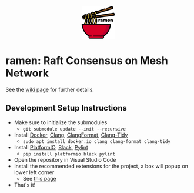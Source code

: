 <div align="center"><p align="center"><img src="./docs/ramen-logo.svg" alt="ramen logo" width="90px"></p></div>

# ramen: Raft Consensus on Mesh Network

See the [wiki page](https://github.com/A5-015/ramen/wiki) for further details.

## Development Setup Instructions

- Make sure to initialize the submodules
  - `git submodule update --init --recursive`
- Install [Docker](https://docs.docker.com/get-docker/), [Clang](https://clang.llvm.org/), [ClangFormat](https://clang.llvm.org/docs/ClangFormat.html), [Clang-Tidy](https://clang.llvm.org/extra/clang-tidy/)
  - `sudo apt install docker.io clang clang-format clang-tidy`
- Install [PlatformIO](https://pypi.org/project/platformio/), [Black](https://github.com/psf/black), [Pylint](https://www.pylint.org/)
  - `pip install platformio black pylint`
- Open the repository in Visual Studio Code
- Install the recommended extensions for the project, a box will popup on lower left corner
  - See [this page](https://code.visualstudio.com/docs/editor/extension-gallery#_workspace-recommended-extensions)
- That's it!
